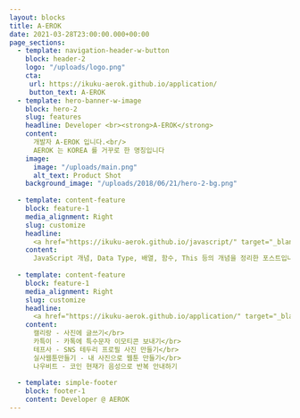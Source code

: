 ```yaml
---
layout: blocks
title: A-EROK
date: 2021-03-28T23:00:00.000+00:00
page_sections:
  - template: navigation-header-w-button
    block: header-2
    logo: "/uploads/logo.png"  
    cta:
     url: https://ikuku-aerok.github.io/application/
     button_text: A-EROK
  - template: hero-banner-w-image
    block: hero-2
    slug: features
    headline: Developer <br><strong>A-EROK</strong>
    content:
      개발자 A-EROK 입니다.<br/>
      AEROK 는 KOREA 를 거꾸로 한 명칭입니다      
    image:
      image: "/uploads/main.png"
      alt_text: Product Shot
    background_image: "/uploads/2018/06/21/hero-2-bg.png"
  
  - template: content-feature
    block: feature-1
    media_alignment: Right
    slug: customize
    headline:
      <a href="https://ikuku-aerok.github.io/javascript/" target="_blank" style="color:#000;text-decoration:none;"><strong>JavaScript</strong><span class="light">&nbsp;- 기본 개념 정리</span></
    content: 
      JavaScript 개념, Data Type, 배열, 함수, This 등의 개념을 정리한 포스트입니다.
  
  - template: content-feature
    block: feature-1
    media_alignment: Right
    slug: customize
    headline:
      <a href="https://ikuku-aerok.github.io/application/" target="_blank" style="color:#000;text-decoration:none;"><strong>Android Application</strong><span class="light">&nbsp;- AEROK 가 만든 Android Application 입니다.</span></
    content: 
      캘리랑 - 사진에 글쓰기</br>
      카특이 - 카톡에 특수문자 이모티콘 보내기</br>
      테프사 - SNS 테두리 프로필 사진 만들기</br>
      실사웹툰만들기 - 내 사진으로 웹툰 만들기</br>
      나우비트 - 코인 현재가 음성으로 반복 안내하기
  
  - template: simple-footer
    block: footer-1
    content: Developer @ AEROK
---
```

